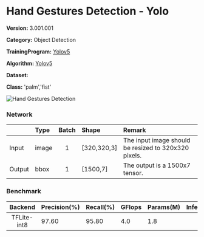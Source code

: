 # Hand Gestures Detection - Yolo

**Version:** 3.001.001

**Category:** Object Detection

**TrainingProgram:** [Yolov5](https://github.com/FITI-HCITA/yolov5/tree/hcita/hand)

**Algorithm:** [Yolov5](https://fp-gitlab/hcita/tinyml/va8801_model_zoo/-/tree/main/ObjectDetection(OD)/Human_Detection/Yolo/data_config_V3-4.yaml)

**Dataset:** 

**Class:** 'palm','fist'

![Hand Gestures Detection](https://fp-gitlab/hcita/tinyml/va8801_model_zoo/-/tree/main/ObjectDetection(OD)/Human_Detection/Yolo/Hand_Gestures.png)

### Network
|      | Type  | Batch   | Shape      | Remark                                               |
|:---- |:------|:-------:|:-----------|:-----------------------------------------------------|
|Input | image |   1     | [320,320,3]| The input image should be resized to 320x320 pixels. |
|Output| bbox  |   1     | [1500,7]   | The output is a 1500x7 tensor.                       |

### Benchmark

| Backend      | Precision(%) | Recall(%) | GFlops   | Params(M) | Inference(ms) |       Download                                                                                                                                | Author   |
|:------------:|:-------------|:----------|:---------|:----------|:-------------:|:----------------------------------------------------------------------------------------------------------------------------------------------|:---------|
|  TFLite-int8 |    97.60     |    95.80  |    4.0   |    1.8    |       160       |      [link](https://fp-gitlab/hcita/tinyml/va8801_model_zoo/-/tree/main/ObjectDetection(OD)/Hand_Gestures/Hand_Gestures_3_001_001.tflite)     | Fitipower|
